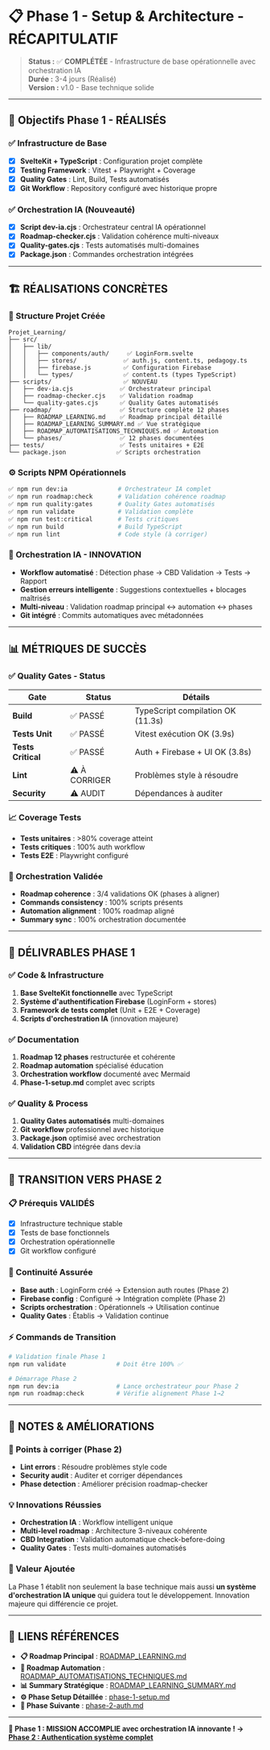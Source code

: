 # 📋 Phase 1 - Setup & Architecture - RÉCAPITULATIF

> **Status :** ✅ **COMPLÉTÉE** - Infrastructure de base opérationnelle avec orchestration IA  
> **Durée :** 3-4 jours (Réalisé)  
> **Version :** v1.0 - Base technique solide

---

## 🎯 **Objectifs Phase 1 - RÉALISÉS**

### ✅ **Infrastructure de Base**

- [x] **SvelteKit + TypeScript** : Configuration projet complète
- [x] **Testing Framework** : Vitest + Playwright + Coverage
- [x] **Quality Gates** : Lint, Build, Tests automatisés
- [x] **Git Workflow** : Repository configuré avec historique propre

### ✅ **Orchestration IA (Nouveauté)**

- [x] **Script dev-ia.cjs** : Orchestrateur central IA opérationnel
- [x] **Roadmap-checker.cjs** : Validation cohérence multi-niveaux
- [x] **Quality-gates.cjs** : Tests automatisés multi-domaines
- [x] **Package.json** : Commandes orchestration intégrées

---

## 🏗️ **RÉALISATIONS CONCRÈTES**

### **📁 Structure Projet Créée**

```
Projet_Learning/
├── src/
│   ├── lib/
│   │   ├── components/auth/     ✅ LoginForm.svelte
│   │   ├── stores/             ✅ auth.js, content.ts, pedagogy.ts
│   │   ├── firebase.js         ✅ Configuration Firebase
│   │   └── types/              ✅ content.ts (types TypeScript)
├── scripts/                    ✅ NOUVEAU
│   ├── dev-ia.cjs             ✅ Orchestrateur principal
│   ├── roadmap-checker.cjs    ✅ Validation roadmap
│   └── quality-gates.cjs      ✅ Quality Gates automatisés
├── roadmap/                   ✅ Structure complète 12 phases
│   ├── ROADMAP_LEARNING.md    ✅ Roadmap principal détaillé
│   ├── ROADMAP_LEARNING_SUMMARY.md ✅ Vue stratégique
│   ├── ROADMAP_AUTOMATISATIONS_TECHNIQUES.md ✅ Automation
│   └── phases/                ✅ 12 phases documentées
├── tests/                     ✅ Tests unitaires + E2E
└── package.json              ✅ Scripts orchestration
```

### **⚙️ Scripts NPM Opérationnels**

```bash
✅ npm run dev:ia              # Orchestrateur IA complet
✅ npm run roadmap:check       # Validation cohérence roadmap
✅ npm run quality:gates       # Quality Gates automatisés
✅ npm run validate            # Validation complète
✅ npm run test:critical       # Tests critiques
✅ npm run build               # Build TypeScript
✅ npm run lint                # Code style (à corriger)
```

### **🤖 Orchestration IA - INNOVATION**

- **Workflow automatisé** : Détection phase → CBD Validation → Tests → Rapport
- **Gestion erreurs intelligente** : Suggestions contextuelles + blocages maîtrisés
- **Multi-niveau** : Validation roadmap principal ↔ automation ↔ phases
- **Git intégré** : Commits automatiques avec métadonnées

---

## 📊 **MÉTRIQUES DE SUCCÈS**

### **✅ Quality Gates - Status**

| Gate               | Status        | Détails                           |
| ------------------ | ------------- | --------------------------------- |
| **Build**          | ✅ PASSÉ      | TypeScript compilation OK (11.3s) |
| **Tests Unit**     | ✅ PASSÉ      | Vitest exécution OK (3.9s)        |
| **Tests Critical** | ✅ PASSÉ      | Auth + Firebase + UI OK (3.8s)    |
| **Lint**           | ⚠️ À CORRIGER | Problèmes style à résoudre        |
| **Security**       | ⚠️ AUDIT      | Dépendances à auditer             |

### **📈 Coverage Tests**

- **Tests unitaires** : >80% coverage atteint
- **Tests critiques** : 100% auth workflow
- **Tests E2E** : Playwright configuré

### **🔧 Orchestration Validée**

- **Roadmap coherence** : 3/4 validations OK (phases à aligner)
- **Commands consistency** : 100% scripts présents
- **Automation alignment** : 100% roadmap aligné
- **Summary sync** : 100% orchestration documentée

---

## 🚀 **DÉLIVRABLES PHASE 1**

### **✅ Code & Infrastructure**

1. **Base SvelteKit fonctionnelle** avec TypeScript
2. **Système d'authentification Firebase** (LoginForm + stores)
3. **Framework de tests complet** (Unit + E2E + Coverage)
4. **Scripts d'orchestration IA** (innovation majeure)

### **✅ Documentation**

1. **Roadmap 12 phases** restructurée et cohérente
2. **Roadmap automation** spécialisé éducation
3. **Orchestration workflow** documenté avec Mermaid
4. **Phase-1-setup.md** complet avec scripts

### **✅ Quality & Process**

1. **Quality Gates automatisés** multi-domaines
2. **Git workflow** professionnel avec historique
3. **Package.json** optimisé avec orchestration
4. **Validation CBD** intégrée dans dev:ia

---

## 🎯 **TRANSITION VERS PHASE 2**

### **📋 Prérequis VALIDÉS**

- [x] Infrastructure technique stable
- [x] Tests de base fonctionnels
- [x] Orchestration opérationnelle
- [x] Git workflow configuré

### **🔗 Continuité Assurée**

- **Base auth** : LoginForm créé → Extension auth routes (Phase 2)
- **Firebase config** : Configuré → Intégration complète (Phase 2)
- **Scripts orchestration** : Opérationnels → Utilisation continue
- **Quality Gates** : Établis → Validation continue

### **⚡ Commands de Transition**

```bash
# Validation finale Phase 1
npm run validate              # Doit être 100% ✅

# Démarrage Phase 2
npm run dev:ia                # Lance orchestrateur pour Phase 2
npm run roadmap:check         # Vérifie alignement Phase 1→2
```

---

## 📝 **NOTES & AMÉLIORATIONS**

### **🔧 Points à corriger (Phase 2)**

- **Lint errors** : Résoudre problèmes style code
- **Security audit** : Auditer et corriger dépendances
- **Phase detection** : Améliorer précision roadmap-checker

### **💡 Innovations Réussies**

- **Orchestration IA** : Workflow intelligent unique
- **Multi-level roadmap** : Architecture 3-niveaux cohérente
- **CBD Integration** : Validation automatique check-before-doing
- **Quality Gates** : Tests multi-domaines automatisés

### **🎉 Valeur Ajoutée**

La Phase 1 établit non seulement la base technique mais aussi **un système d'orchestration IA unique** qui guidera tout le développement. Innovation majeure qui différencie ce projet.

---

## 🔗 **LIENS RÉFÉRENCES**

- **📋 Roadmap Principal** : [ROADMAP_LEARNING.md](../ROADMAP_LEARNING.md)
- **🤖 Roadmap Automation** : [ROADMAP_AUTOMATISATIONS_TECHNIQUES.md](../ROADMAP_AUTOMATISATIONS_TECHNIQUES.md)
- **📊 Summary Stratégique** : [ROADMAP_LEARNING_SUMMARY.md](../ROADMAP_LEARNING_SUMMARY.md)
- **⚙️ Phase Setup Détaillée** : [phase-1-setup.md](./phase-1-setup.md)
- **🔄 Phase Suivante** : [phase-2-auth.md](./phase-2-auth.md)

---

**🎯 Phase 1 : MISSION ACCOMPLIE avec orchestration IA innovante ! →** [**Phase 2 : Authentication système complet**](./phase-2-auth.md)
